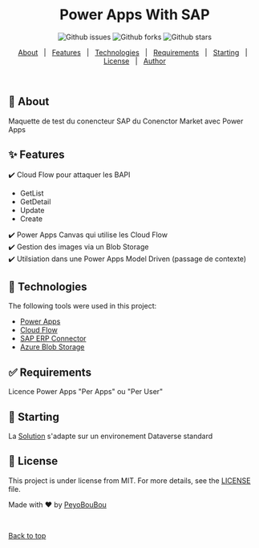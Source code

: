 <h1 align="center">Power Apps With SAP</h1>

<p align="center">
  <img alt="Github issues" src="https://img.shields.io/github/issues/PeyoBouBou/mypowerplatform?color=56BEB8" />

  <img alt="Github forks" src="https://img.shields.io/github/forks/PeyoBouBou/mypowerplatform?color=56BEB8" />

  <img alt="Github stars" src="https://img.shields.io/github/stars/PeyoBouBou/mypowerplatform?color=56BEB8" />
</p>

<!-- Status -->

<!-- <h4 align="center"> 
	🚧  MyPowerPlatform 🚀 Under construction...  🚧
</h4> 

<hr> -->

<p align="center">
  <a href="#dart-about">About</a> &#xa0; | &#xa0; 
  <a href="#sparkles-features">Features</a> &#xa0; | &#xa0;
  <a href="#rocket-technologies">Technologies</a> &#xa0; | &#xa0;
  <a href="#white_check_mark-requirements">Requirements</a> &#xa0; | &#xa0;
  <a href="#checkered_flag-starting">Starting</a> &#xa0; | &#xa0;
  <a href="#memo-license">License</a> &#xa0; | &#xa0;
  <a href="https://github.com/{{YOUR_GITHUB_USERNAME}}" target="_blank">Author</a>
</p>

<br>

## :dart: About ##

Maquette de test du conencteur SAP du Conenctor Market avec Power Apps

## :sparkles: Features ##

:heavy_check_mark: Cloud Flow pour attaquer les BAPI
- GetList
- GetDetail
- Update
- Create

:heavy_check_mark: Power Apps Canvas qui utilise les Cloud Flow\
:heavy_check_mark: Gestion des images via un Blob Storage\
:heavy_check_mark: Utilsiation dans une Power Apps Model Driven (passage de contexte)

## :rocket: Technologies ##

The following tools were used in this project:

- [Power Apps](https://make.powerapps.com/)
- [Cloud Flow](https://flow.microsoft.com/)
- [SAP ERP Connector](https://docs.microsoft.com/en-us/connectors/saperp/)
- [Azure Blob Storage](https://docs.microsoft.com/en-us/connectors/azureblob)

## :white_check_mark: Requirements ##

Licence Power Apps "Per Apps" ou "Per User"

## :checkered_flag: Starting ##
La [Solution](https://docs.microsoft.com/powerapps/maker/data-platform/solutions-overview) s'adapte sur un environement Dataverse standard


## :memo: License ##

This project is under license from MIT. For more details, see the [LICENSE](../../LICENSE.md) file.


Made with :heart: by <a href="https://github.com/PeyoBouBou" target="_blank">PeyoBouBou</a>

&#xa0;

<a href="#top">Back to top</a>
